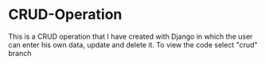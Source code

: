 # CRUD-Operation
This is a CRUD operation that I have created with Django in which the user can enter his own data, update and delete it.
To view the code select "crud" branch 
